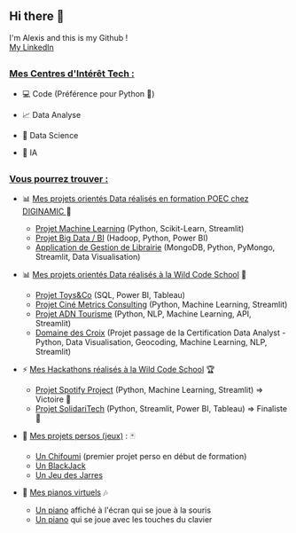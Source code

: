 ## Hi there 👋

I'm Alexis and this is my Github !  
[My LinkedIn](https://www.linkedin.com/in/alexis-murail/)   

   
##
### <ins>Mes Centres d'Intérêt Tech :</ins>

* :computer: Code (Préférence pour Python :snake:)

* :chart_with_upwards_trend: Data Analyse

* :1234: Data Science

* 🤖 IA 
  

   
##
### <ins>Vous pourrez trouver :<ins>

* :bar_chart: <ins>Mes projets orientés Data réalisés en formation POEC chez DIGINAMIC </ins> :school:
   * [Projet Machine Learning](https://github.com/Datalex0/FATAL_ML.git) (Python, Scikit-Learn, Streamlit)
   * [Projet Big Data / BI](https://github.com/Datalex0/FATAL-BIG-DATA.git) (Hadoop, Python, Power BI)
   * [Application de Gestion de Librairie](https://github.com/Datalex0/Gestionnaire_de_Librairie.git) (MongoDB, Python, PyMongo, Streamlit, Data Visualisation)
       
* :bar_chart: <ins>Mes projets orientés Data réalisés à la Wild Code School</ins> :school:
  * [Projet Toys&Co](https://github.com/Datalex0/Toys-and-Co.git) (SQL, Power BI, Tableau)
  * [Projet Ciné Metrics Consulting](https://github.com/Datalex0/Cine-Metrics-Consulting.git) (Python, Machine Learning, Streamlit)
  * [Projet ADN Tourisme](https://github.com/Datalex0/Data_Kena.git) (Python, NLP, Machine Learning, API, Streamlit)
  * [Domaine des Croix](https://github.com/Datalex0/Domaine-des-Croix.git) (Projet passage de la Certification Data Analyst - Python, Data Visualisation, Geocoding, Machine Learning, NLP, Streamlit)
 
* :zap: <ins>Mes Hackathons réalisés à la Wild Code School</ins> :trophy:
  * [Projet Spotify Project](https://github.com/Datalex0/Spotify-Project.git) (Python, Machine Learning, Streamlit) => Victoire 🥇
  * [Projet SolidariTech](https://github.com/Datalex0/SolidariTech.git) (Python, Streamlit, Power BI, Tableau) => Finaliste 🥈

* :game_die: <ins>Mes projets persos (jeux)</ins> : :black_joker:
  * [Un Chifoumi](https://github.com/Datalex0/Chifoumi.git) (premier projet perso en début de formation)
  * [Un BlackJack](https://github.com/Datalex0/BlackJack.git)
  * [Un Jeu des Jarres](https://github.com/Datalex0/Jeu-des-Jarres.git)

* :musical_keyboard: <ins>Mes pianos virtuels</ins> :notes:
  * [Un piano](https://github.com/Datalex0/Piano-souris.git) affiché à l'écran qui se joue à la souris
  * [Un piano](https://github.com/Datalex0/Piano-clavier.git) qui se joue avec les touches du clavier

  <!--
**Datalex0/Datalex0** is a ✨ _special_ ✨ repository because its `README.md` (this file) appears on your GitHub profile.

Here are some ideas to get you started:

- 🔭 I’m currently working on ...
- 🌱 I’m currently learning ...
- 👯 I’m looking to collaborate on ...
- 🤔 I’m looking for help with ...
- 💬 Ask me about ...
- 📫 How to reach me: ...
- 😄 Pronouns: ...
- ⚡ Fun fact: ...
**mot** = bold
_mot_ = italic
<ins> mot </ins> = souligné
[Visit GitHub!](www.github.com) = lien vers github
![Benjamin Bannekat](https://octodex.github.com/images/bannekat.png) = image [alt](lien)
> " phrase " = bloc de citation (ou > à chaque ligne si plusieurs paragraphes)
* = point pour liste
 * = point pour sous-liste
1. = liste numérotée
(2 espaces) = pour aller à la ligne
Emojis : https://gist.github.com/rxaviers/7360908

-->


